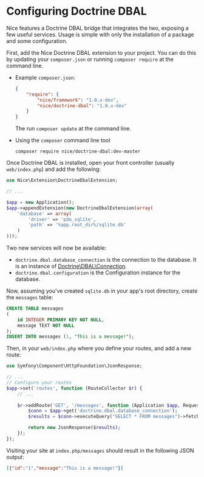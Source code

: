 Configuring Doctrine DBAL
=========================

Nice features a Doctrine DBAL bridge that integrates the two, exposing a few useful services. Usage is simple with
only the installation of a package and some configuration.

First, add the Nice Doctrine DBAL extension to your project. You can do this by updating your `composer.json` or
running `composer require` at the command line.

*   Example `composer.json`:

    ```json
    {
        "require": {
            "nice/framework": "1.0.x-dev",
            "nice/doctrine-dbal": "1.0.x-dev"
        }
    }
    ```
    
    The run `composer update` at the command line.
    

*   Using the `composer` command line tool

    ```
    composer require nice/doctrine-dbal:dev-master
    ```

Once Doctrine DBAL is installed, open your front controller (usually `web/index.php`) and add the following:

```php
use Nice\Extension\DoctrineDbalExtension;

// ...

$app = new Application();
$app->appendExtension(new DoctrineDbalExtension(array(
    'database' => array(
        'driver' => 'pdo_sqlite',
        'path' => '%app.root_dir%/sqlite.db'
    )
)));
```

Two new services will now be available:

* `doctrine.dbal.database_connection` is the connection to the database. It is an instance of 
[Doctrine\DBAL\Connection](http://doctrine-dbal.readthedocs.org/en/latest/reference/data-retrieval-and-manipulation.html).
* `doctrine.dbal.configuration` is the Configuration instance for the database.

Now, assuming you've created `sqlite.db` in your app's root directory, create the `messages` table:

```sql
CREATE TABLE messages
(
    id INTEGER PRIMARY KEY NOT NULL,
    message TEXT NOT NULL
);
INSERT INTO messages (1, "This is a message!");
```

Then, in your `web/index.php` where you define your routes, and add a new route:

```php
use Symfony\Component\HttpFoundation\JsonResponse;

// ...
// Configure your routes
$app->set('routes', function (RouteCollector $r) {
    // ...
    
    $r->addRoute('GET', '/messages', function (Application $app, Request $request) {
        $conn = $app->get('doctrine.dbal.database_connection');
        $results = $conn->executeQuery("SELECT * FROM messages")->fetchAll();

        return new JsonResponse($results);
    }); 
});
```

Visiting your site at `index.php/messages` should result in the following JSON output:

```json
[{"id":"1","message":"This is a message!"}]
```

